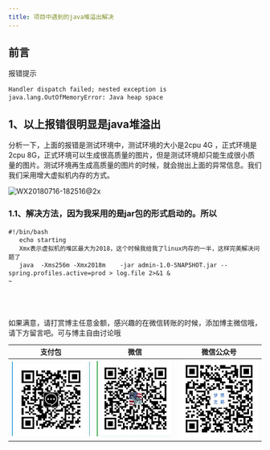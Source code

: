 ```yaml
---
title: 项目中遇到的java堆溢出解决
---
```


<!-- image url 
https://raw.githubusercontent.com/HealerJean/HealerJean.github.io/master/blogImages
　　首行缩进
<font color="red">  </font>
-->

## 前言


报错提示

```
Handler dispatch failed; nested exception is java.lang.OutOfMemoryError: Java heap space

```

## 1、以上报错很明显是java堆溢出

分析一下，上面的报错是测试环境中，测试环境的大小是2cpu 4G ，正式环境是2cpu 8G，正式环境可以生成很高质量的图片，但是测试环境却只能生成很小质量的图片。测试环境再生成高质量的图片的时候，就会抛出上面的异常信息。我们我们采用增大虚拟机内存的方式。

![WX20180716-182516@2x](markdownImage/WX20180716-182516@2x.png)


### 1.1、解决方法，因为我采用的是jar包的形式启动的。所以


```
#!/bin/bash
   echo starting
   Xmx表示虚拟机的堆区最大为2018，这个时候我给我了linux内存的一半，这样完美解决问题了
   java  -Xms256m -Xmx2018m    -jar admin-1.0-SNAPSHOT.jar --spring.profiles.active=prod > log.file 2>&1 &
~   
```


<br/><br/><br/>
如果满意，请打赏博主任意金额，感兴趣的在微信转账的时候，添加博主微信哦， 请下方留言吧。可与博主自由讨论哦

|支付包 | 微信|微信公众号|
|:-------:|:-------:|:------:|
|![支付宝](https://raw.githubusercontent.com/HealerJean/HealerJean.github.io/master/assets/img/tctip/alpay.jpg) | ![微信](https://raw.githubusercontent.com/HealerJean/HealerJean.github.io/master/assets/img/tctip/weixin.jpg)|![微信公众号](https://raw.githubusercontent.com/HealerJean/HealerJean.github.io/master/assets/img/my/qrcode_for_gh_a23c07a2da9e_258.jpg)|




<!-- Gitalk 评论 start  -->

<link rel="stylesheet" href="https://unpkg.com/gitalk/dist/gitalk.css">
<script src="https://unpkg.com/gitalk@latest/dist/gitalk.min.js"></script> 
<div id="gitalk-container"></div>    
 <script type="text/javascript">
    var gitalk = new Gitalk({
		clientID: `1d164cd85549874d0e3a`,
		clientSecret: `527c3d223d1e6608953e835b547061037d140355`,
		repo: `HealerJean.github.io`,
		owner: 'HealerJean',
		admin: ['HealerJean'],
		id: 'G8KvwSxcLyX42ngu',
    });
    gitalk.render('gitalk-container');
</script> 

<!-- Gitalk end -->

